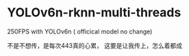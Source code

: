 # YOLOv6n-rknn-multi-threads
250FPS with YOLOv6n ( officical model  no change)

不是不想传，是每次443真的心累，
这要是让我传上，怎么着都成
